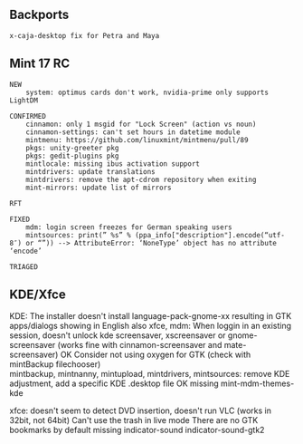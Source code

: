
Backports
---------
	x-caja-desktop fix for Petra and Maya


Mint 17 RC
----------
	NEW
		system: optimus cards don't work, nvidia-prime only supports LightDM

	CONFIRMED
		cinnamon: only 1 msgid for "Lock Screen" (action vs noun)
		cinnamon-settings: can't set hours in datetime module
		mintmenu: https://github.com/linuxmint/mintmenu/pull/89
		pkgs: unity-greeter pkg
		pkgs: gedit-plugins pkg					
		mintlocale: missing ibus activation support	
		mintdrivers: update translations
		mintdrivers: remove the apt-cdrom repository when exiting			
		mint-mirrors: update list of mirrors		
	
	RFT
	
	FIXED
		mdm: login screen freezes for German speaking users
		mintsources: print(” %s” % (ppa_info["description"].encode(“utf-8″) or “”)) --> AttributeError: ‘NoneType’ object has no attribute ‘encode’

	TRIAGED

KDE/Xfce
--------

KDE: 
	The installer doesn't install language-pack-gnome-xx resulting in GTK apps/dialogs showing in English
	also xfce, mdm: When loggin in an existing session, doesn't unlock kde screensaver, xscreensaver or gnome-screensaver (works fine with cinnamon-screensaver and mate-screensaver)
	OK Consider not using oxygen for GTK (check with mintBackup filechooser)	
	mintbackup, mintnanny, mintupload, mintdrivers, mintsources: remove KDE adjustment, add a specific KDE .desktop file
	OK missing mint-mdm-themes-kde

xfce: 
	doesn't seem to detect DVD insertion, doesn't run VLC (works in 32bit, not 64bit)
	Can't use the trash in live mode
	There are no GTK bookmarks by default
	missing indicator-sound indicator-sound-gtk2		

 